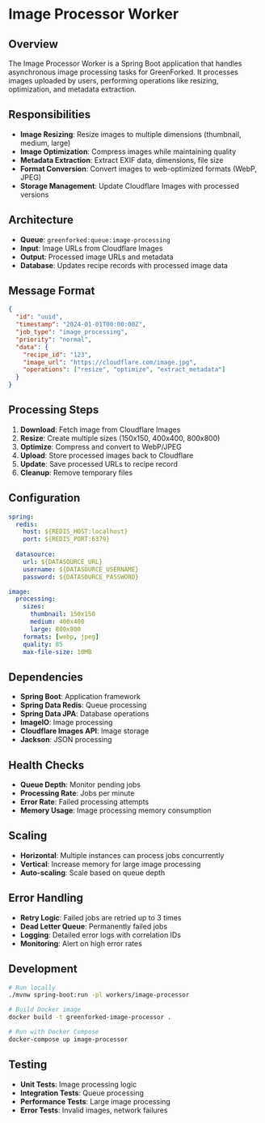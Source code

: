 # Image Processor Worker

## Overview
The Image Processor Worker is a Spring Boot application that handles asynchronous image processing tasks for GreenForked. It processes images uploaded by users, performing operations like resizing, optimization, and metadata extraction.

## Responsibilities
- **Image Resizing**: Resize images to multiple dimensions (thumbnail, medium, large)
- **Image Optimization**: Compress images while maintaining quality
- **Metadata Extraction**: Extract EXIF data, dimensions, file size
- **Format Conversion**: Convert images to web-optimized formats (WebP, JPEG)
- **Storage Management**: Update Cloudflare Images with processed versions

## Architecture
- **Queue**: `greenforked:queue:image-processing`
- **Input**: Image URLs from Cloudflare Images
- **Output**: Processed image URLs and metadata
- **Database**: Updates recipe records with processed image data

## Message Format
```json
{
  "id": "uuid",
  "timestamp": "2024-01-01T00:00:00Z",
  "job_type": "image_processing",
  "priority": "normal",
  "data": {
    "recipe_id": "123",
    "image_url": "https://cloudflare.com/image.jpg",
    "operations": ["resize", "optimize", "extract_metadata"]
  }
}
```

## Processing Steps
1. **Download**: Fetch image from Cloudflare Images
2. **Resize**: Create multiple sizes (150x150, 400x400, 800x800)
3. **Optimize**: Compress and convert to WebP/JPEG
4. **Upload**: Store processed images back to Cloudflare
5. **Update**: Save processed URLs to recipe record
6. **Cleanup**: Remove temporary files

## Configuration
```yaml
spring:
  redis:
    host: ${REDIS_HOST:localhost}
    port: ${REDIS_PORT:6379}
  
  datasource:
    url: ${DATASOURCE_URL}
    username: ${DATASOURCE_USERNAME}
    password: ${DATASOURCE_PASSWORD}

image:
  processing:
    sizes:
      thumbnail: 150x150
      medium: 400x400
      large: 800x800
    formats: [webp, jpeg]
    quality: 85
    max-file-size: 10MB
```

## Dependencies
- **Spring Boot**: Application framework
- **Spring Data Redis**: Queue processing
- **Spring Data JPA**: Database operations
- **ImageIO**: Image processing
- **Cloudflare Images API**: Image storage
- **Jackson**: JSON processing

## Health Checks
- **Queue Depth**: Monitor pending jobs
- **Processing Rate**: Jobs per minute
- **Error Rate**: Failed processing attempts
- **Memory Usage**: Image processing memory consumption

## Scaling
- **Horizontal**: Multiple instances can process jobs concurrently
- **Vertical**: Increase memory for large image processing
- **Auto-scaling**: Scale based on queue depth

## Error Handling
- **Retry Logic**: Failed jobs are retried up to 3 times
- **Dead Letter Queue**: Permanently failed jobs
- **Logging**: Detailed error logs with correlation IDs
- **Monitoring**: Alert on high error rates

## Development
```bash
# Run locally
./mvnw spring-boot:run -pl workers/image-processor

# Build Docker image
docker build -t greenforked-image-processor .

# Run with Docker Compose
docker-compose up image-processor
```

## Testing
- **Unit Tests**: Image processing logic
- **Integration Tests**: Queue processing
- **Performance Tests**: Large image processing
- **Error Tests**: Invalid images, network failures 